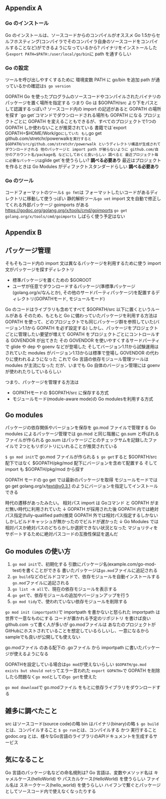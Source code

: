 ## Appendix A
### Go のインストール
Go のインストールは、ソースコードからのコンパイルがオススメ
Go 1.5からセルフホスティング(コンパイラでそのコンパイラ自身のソースコードをコンパイルすることなど)ができるようになっているから?
バイナリをインストールしたら`export PATH=$PATH:/user/local/go/bin`に path を通すらしい
### Go の設定
ツールを呼び出しやすくするために 環境変数 PATH に go/bin を追加
path が通っているかの確認は`$ go version`

GOPATH
Go を使ったプログラムのソースコードやコンパイルされたバイナリのパッケージを置く場所を指定する
つまり Go は $GOPATH/src より下をパスとして認識するっぽい?
ソースコード内の import の記述があると GOPATH の場所を探す
`go get`コマンドでダウンロードされる場所も GOPATH になる
プロジェクトごとに GOPATH を変えることもできるが、すべてのプロジェクトで1つの GOPATH しか使わないことが推奨されている
書籍では`export GOPATH=$HOME/Work/go`にしていた
もし`go get github.com/stretchr/powerwalk`を実行すると
$GOPATH/src/github.com/stretchr/powerwalk というディレクトリ構造が生成されてダウンロードされる
他のパッケージと import path が被らないように github.com/自分のアカウント名/package名 などにしておくと良いらしい
調べると 最近プロジェクト毎に必要なパッケージは`glide get`を使うらしい? __調べる必要あり__
最近はプロジェクトを作るときは Go Modules がディファクトスタンダードらしい __調べる必要あり__

### Go のツール
コードフォーマットのツール`$ go fmt`は フォーマットしたいコードがあるディレクトリに移動して使うっぽい
静的解析ツール`go vet`
import 文を自動で修正してくれる外部パッケージ goimports がある
https://godoc.org/golang.org/x/tools/cmd/goimports
`go get golang.org/x/tools/cmd/goimports`
しばらく使う予定はない

## Appendix B


## パッケージ管理
そもそもコード内の import 文は異なるパッケージを利用するために使う
import文がパッケージを探すディレクトリ
- 標準パッケージを置くための $GOROOT
- ユーザが任意でダウンロードするパッケージ(準標準パッケージ(golang.org/x/なんとか), その他のサードパーティパッケージ)を配置するディレクトリ(GOPATHモード, モジュールモード)

Go のコードはライブラリも含めてすべて $GOPATH/src 以下に置くというルールがある
そのため、もともと Go に備わっていたパッケージを利用する方法は GOPATH を使って、どのプロジェクトでも同じパッケージ群を参照していた(バージョン1.1から GOPATH を必ず設定する)
しかし、パッケージをプロジェクトごとに管理したい要望が増えて GOPATH をプロジェクトごとにコントロールする GOVENDOR が出てきた
その GOVENDOR を使いやすくするサードパーティで glide や dep や goenv などが登場した
そしてバージョン1.11から試験運用はされていた modules がバージョン1.13からは標準で登場し GOVENDOR の代わりに使われるようになった
これで Go 言語の依存モジュール管理ツールは modules が主流になった
だが、いまでも Go 自体のバージョン管理には goenv が使われたりしているらしい

つまり、パッケージを管理する方法は
- GOPATHモードの $GOPATH/src に保存する方式
- モジュールモード(module-aware mode)の Go modulesを利用する方式

## Go modules
パッケージの依存関係やバージョンを保存を go.mod ファイルで管理する
Go modules によるパッケージ管理では go.mod と同じ階層に go.sum と呼ばれるファイルが作られる
go.sum はパッケージごとのチェックサムを記録したファイルで 2つともリポジトリにいれることが推奨されている

`$ go mod init`で go.mod ファイルが作られる
`$ go get`すると $GOPATH/src 配下ではなく $GOPATH/pkg/mod 配下にバージョンを含めて配置する
そして import も $GOPATH/pkg/mod から探す

GOPATH モードの go get では最新のパッケージを取得
モジュールモードでは go get golang.org/x/text@v0.3.1 のようにバージョンを指定してインストールできる

時代の遷移があったみたい。
相対パス import は Goコマンド と GOPATH がまだ無い時代に利用されていた
↓
GOPATH が採用された後
GOPATH 内では絶対パス指定(fully-qualified path)推奨
GOPATH 外では相対パス指定するしかない
しかしビルドキャッシュが無かったのでビルドが遅かった
↓
Go Modules では相対パスか絶対パスのどちらかしか選択できない状況となった
マジョリティをサポートするために絶対パスコードの互換性保証を選んだ

## Go modules の使い方
1. `go mod init`で、初期化する
引数にパッケージ名(example.com/go-mod-test)を書くことができる
書いたパッケージは`go.mod`ファイルに追記される
2. `go build`などのビルドコマンドで、依存モジュールを自動インストールする
`go.mod`ファイルに追記される
3. `go list -m all`で、現在の依存モジュールを表示する
4. `go get`で、依存モジュールの追加やバージョンアップを行う
5. `go mod tidy`で、使われていない依存モジュールを削除する

`go mod init (importpath)`で importpath を書かないと怒られた
importpath は世界で一意なものにする
コードが置かれる予定のリポジトリ を書けば良い
github.com って書く人が多いが go.modファイルは あなたのプロジェクトがGitHubにホストされていることを想定しているらしいし、一意になるから
sampleでも良いが公開しても使えない

go.modファイル のある配下の .goファイル から importpath に書いたパッケージが使えるようになる

GOPATHを設定している場合は`go mod`が使えないらしい
`$GOPATH/go.mod exists but should not`ってエラー言われた
`export GOPATH=`で GOPATH を削除したら問題なく`go mod`としての`go get`を使えた

`go mod download`で go.modファイル をもとに依存ライブラリをダウンロードする

## 雑多に調べたこと
src はソースコード(source code)の略
bin はバイナリ(binary)の略
`$ go build`とは、コンパイルすること
`$ go run`とは、コンパイルする かつ 実行すること
godoc.org とは、様々なGo言語のライブラリのAPIドキュメントを生成するサービス

## 気になること
Go 言語のパッケージ名などの命名規則は?
Go 言語は、変数やメソッド名は キャメルケース(helloWorld) や パスカルケース(HelloWorld) を使うらしい
ファイル名は スネークケース(hello_world) を使うらしい
ハイフンで繋ぐとパッケージとしてソースコード内で使えなくなったりする

